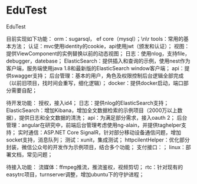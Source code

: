 # EduTest
EduTest

目前实现如下功能：
orm：sugarsql， ef core（mysql）；\n\r
tools：常用的基本方法；
认证：mvc使用identity的cookie，api使用jwt（颁发和认证）；
视图：提供ViewComponent的实例替换以前的动态视图；
日志：使用nlog，支持file，debugger，datebase；
ElasticSearch：提供插入和查询的示例，使用nest作为客户端，服务端使用java 1.8和最新版的ElasticSearch window客户端；
api：提供swagger支持；
后台管理：基本的用户，角色及权限控制后台逻辑全部完成（以前旧项目，找时间会重写，细化逻辑）；
docker：提供docker启动，端口部分需要自配；

待开发功能：
授权，接入id4；
日志：提供nlog的ElasticSearch支持；
ElasticSearch：增加Kibana，增加全文数据检索的示例项目（2000万以上数据），提供日志和全文数据的清洗；
api：为满足部分需求，接入oauth 2；
后台管理：angular在研究中，前端后台管理考虑使用ng-alain，并提供taghelper支持；
实时通信：ASP.NET Core SignalR，针对部分移动设备通信问题，增加socket支持，消息队列；
测试：xunit，集成测试；
httpcilentHelper：优化部分封装，微信公众号的开发作为示例项目，结合多个功能；
支付接口：；
linux：部署文档，常见问题；

待接入功能：
流媒体：ffmpeg推流，推流鉴权，视频剪切；
rtc：针对现有的easytrc项目，turnserver调整，增加ubuntu下的守护进程；



